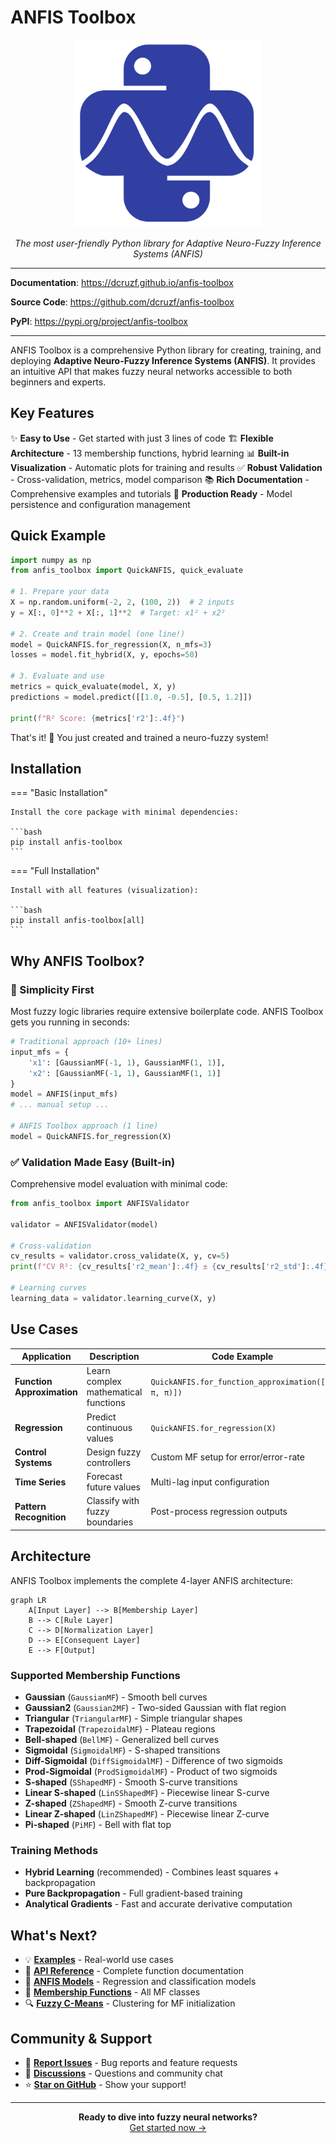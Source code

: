# ANFIS Toolbox

<p align="center">
  <img src="assets/logo.svg" alt="ANFIS Toolbox Logo" width="300" />
</p>

<p align="center">
    <em>The most user-friendly Python library for Adaptive Neuro-Fuzzy Inference Systems (ANFIS)</em>
</p>

---

**Documentation**: <a href="https://dcruzf.github.io/anfis-toolbox" target="_blank">https://dcruzf.github.io/anfis-toolbox</a>

**Source Code**: <a href="https://github.com/dcruzf/anfis-toolbox" target="_blank">https://github.com/dcruzf/anfis-toolbox</a>

**PyPI**: <a href="https://pypi.org/project/anfis-toolbox" target="_blank">https://pypi.org/project/anfis-toolbox</a>

---

ANFIS Toolbox is a comprehensive Python library for creating, training, and deploying **Adaptive Neuro-Fuzzy Inference Systems (ANFIS)**. It provides an intuitive API that makes fuzzy neural networks accessible to both beginners and experts.

## Key Features

✨ **Easy to Use** - Get started with just 3 lines of code
🏗️ **Flexible Architecture** - 13 membership functions, hybrid learning
📊 **Built-in Visualization** - Automatic plots for training and results
✅ **Robust Validation** - Cross-validation, metrics, model comparison
📚 **Rich Documentation** - Comprehensive examples and tutorials
🔧 **Production Ready** - Model persistence and configuration management

## Quick Example

```python
import numpy as np
from anfis_toolbox import QuickANFIS, quick_evaluate

# 1. Prepare your data
X = np.random.uniform(-2, 2, (100, 2))  # 2 inputs
y = X[:, 0]**2 + X[:, 1]**2  # Target: x1² + x2²

# 2. Create and train model (one line!)
model = QuickANFIS.for_regression(X, n_mfs=3)
losses = model.fit_hybrid(X, y, epochs=50)

# 3. Evaluate and use
metrics = quick_evaluate(model, X, y)
predictions = model.predict([[1.0, -0.5], [0.5, 1.2]])

print(f"R² Score: {metrics['r2']:.4f}")
```

That's it! 🎉 You just created and trained a neuro-fuzzy system!

## Installation

=== "Basic Installation"

    Install the core package with minimal dependencies:

    ```bash
    pip install anfis-toolbox
    ```

=== "Full Installation"

    Install with all features (visualization):

    ```bash
    pip install anfis-toolbox[all]
    ```

## Why ANFIS Toolbox?

### 🚀 Simplicity First

Most fuzzy logic libraries require extensive boilerplate code. ANFIS Toolbox gets you running in seconds:

```python
# Traditional approach (10+ lines)
input_mfs = {
    'x1': [GaussianMF(-1, 1), GaussianMF(1, 1)],
    'x2': [GaussianMF(-1, 1), GaussianMF(1, 1)]
}
model = ANFIS(input_mfs)
# ... manual setup ...

# ANFIS Toolbox approach (1 line)
model = QuickANFIS.for_regression(X)
```

### ✅ Validation Made Easy (Built-in)

Comprehensive model evaluation with minimal code:

```python
from anfis_toolbox import ANFISValidator

validator = ANFISValidator(model)

# Cross-validation
cv_results = validator.cross_validate(X, y, cv=5)
print(f"CV R²: {cv_results['r2_mean']:.4f} ± {cv_results['r2_std']:.4f}")

# Learning curves
learning_data = validator.learning_curve(X, y)
```

## Use Cases

| Application | Description | Code Example |
|-------------|-------------|--------------|
| **Function Approximation** | Learn complex mathematical functions | `QuickANFIS.for_function_approximation([(-π, π)])` |
| **Regression** | Predict continuous values | `QuickANFIS.for_regression(X)` |
| **Control Systems** | Design fuzzy controllers | Custom MF setup for error/error-rate |
| **Time Series** | Forecast future values | Multi-lag input configuration |
| **Pattern Recognition** | Classify with fuzzy boundaries | Post-process regression outputs |

## Architecture

ANFIS Toolbox implements the complete 4-layer ANFIS architecture:

```mermaid
graph LR
    A[Input Layer] --> B[Membership Layer]
    B --> C[Rule Layer]
    C --> D[Normalization Layer]
    D --> E[Consequent Layer]
    E --> F[Output]
```

### Supported Membership Functions

- **Gaussian** (`GaussianMF`) - Smooth bell curves
- **Gaussian2** (`Gaussian2MF`) - Two-sided Gaussian with flat region
- **Triangular** (`TriangularMF`) - Simple triangular shapes
- **Trapezoidal** (`TrapezoidalMF`) - Plateau regions
- **Bell-shaped** (`BellMF`) - Generalized bell curves
- **Sigmoidal** (`SigmoidalMF`) - S-shaped transitions
- **Diff-Sigmoidal** (`DiffSigmoidalMF`) - Difference of two sigmoids
- **Prod-Sigmoidal** (`ProdSigmoidalMF`) - Product of two sigmoids
- **S-shaped** (`SShapedMF`) - Smooth S-curve transitions
- **Linear S-shaped** (`LinSShapedMF`) - Piecewise linear S-curve
- **Z-shaped** (`ZShapedMF`) - Smooth Z-curve transitions
- **Linear Z-shaped** (`LinZShapedMF`) - Piecewise linear Z-curve
- **Pi-shaped** (`PiMF`) - Bell with flat top

### Training Methods

- **Hybrid Learning** (recommended) - Combines least squares + backpropagation
- **Pure Backpropagation** - Full gradient-based training
- **Analytical Gradients** - Fast and accurate derivative computation

## What's Next?

- 💡 **[Examples](examples/basic.md)** - Real-world use cases
- 🔧 **[API Reference](api/overview.md)** - Complete function documentation
- 🤖 **[ANFIS Models](models/anfis.md)** - Regression and classification models
- 📐 **[Membership Functions](membership_functions/01_gaussianmf.ipynb)** - All MF classes
- 🔍 **[Fuzzy C-Means](models/fuzzy_c-means.md)** - Clustering for MF initialization

## Community & Support

- 🐛 **[Report Issues](https://github.com/dcruzf/anfis-toolbox/issues)** - Bug reports and feature requests
- 💬 **[Discussions](https://github.com/dcruzf/anfis-toolbox/discussions)** - Questions and community chat
- ⭐ **[Star on GitHub](https://github.com/dcruzf/anfis-toolbox)** - Show your support!

---

<div align="center">
  <strong>Ready to dive into fuzzy neural networks?</strong><br>
  <a href="getting-started/installation/">Get started now →</a>
</div>

